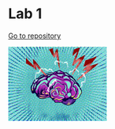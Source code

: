 # Lab 1

[Go to repository](https://github.com/Rix11-H/DEV5-LAB1)

<img src="https://github.com/Rix11-H/DEV5-LAB1/blob/main/brain.gif" alt="drawing" width="200"/>